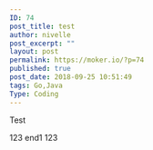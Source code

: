 ```yaml
---
ID: 74
post_title: test
author: nivelle
post_excerpt: ""
layout: post
permalink: https://moker.io/?p=74
published: true
post_date: 2018-09-25 10:51:49
tags: Go,Java
Type: Coding
---
```

Test
<!--more-->
123
end1
123
